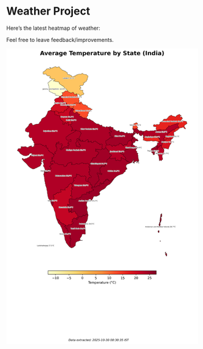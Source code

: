 # Weather Project

Here’s the latest heatmap of weather:

Feel free to leave feedback/improvements.

![India Heatmap](docs/assets/india_heatmap.png?v=026455)
